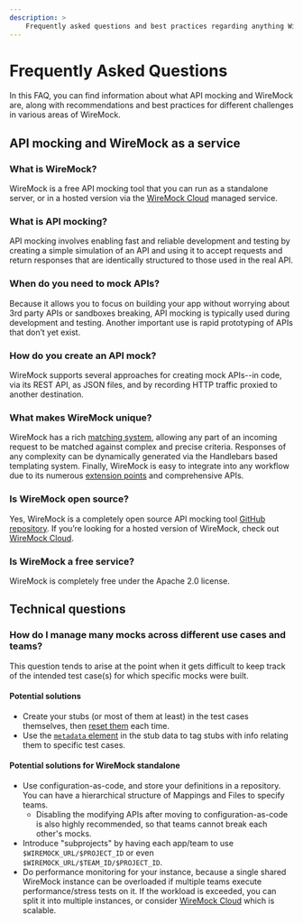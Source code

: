 ```yaml
---
description: >
    Frequently asked questions and best practices regarding anything WireMock.
---
```


# Frequently Asked Questions

In this FAQ, you can find information about what API mocking and WireMock are, along with recommendations and best practices for different challenges in various areas of WireMock.

## API mocking and WireMock as a service

### What is WireMock?

WireMock is a free API mocking tool that you can run as a standalone server, or in a hosted version via the [WireMock Cloud](https://wiremock.io/) managed service.

### What is API mocking?

API mocking involves enabling fast and reliable development and testing by creating a simple simulation of an API and using it to accept requests and return responses that are identically structured to those used in the real API. 

### When do you need to mock APIs?

Because it allows you to focus on building your app without worrying about 3rd party APIs or sandboxes breaking, API mocking is typically used during development and testing. 
Another important use is rapid prototyping of APIs that don’t yet exist.

### How do you create an API mock?

WireMock supports several approaches for creating mock APIs--in code, via its REST API, as JSON files, and by recording HTTP traffic proxied to another destination.

### What makes WireMock unique?

WireMock has a rich [matching system](./request-matching.md), allowing any part of an incoming request to be matched against complex and precise criteria.
Responses of any complexity can be dynamically generated via the Handlebars based templating system.
Finally, WireMock is easy to integrate into any workflow due to its numerous [extension points](./extending-wiremock.md) and comprehensive APIs.

### Is WireMock open source?

Yes, WireMock is a completely open source API mocking tool [GitHub repository](https://github.com/wiremock/wiremock).
If you’re looking for a hosted version of WireMock, check out [WireMock Cloud](https://wiremock.io/).

### Is WireMock a free service?

WireMock is completely free under the Apache 2.0 license.

## Technical questions

### How do I manage many mocks across different use cases and teams?

This question tends to arise at the point when it gets difficult to keep track of the intended test case(s) for which specific mocks were built.

#### Potential solutions
- Create your stubs (or most of them at least) in the test cases themselves, then [reset them](./stubbing.md#reset) each time.
- Use the [`metadata` element](./stub-metadata.md) in the stub data to tag stubs with info relating them to specific test cases.

#### Potential solutions for WireMock standalone
- Use configuration-as-code, and store your definitions in a repository. You can have a hierarchical structure of Mappings and Files to specify teams.
    - Disabling the modifying APIs after moving to configuration-as-code is also highly recommended, so that teams cannot break each other's mocks.
- Introduce "subprojects" by having each app/team to use `$WIREMOCK_URL/$PROJECT_ID` or even `$WIREMOCK_URL/$TEAM_ID/$PROJECT_ID`.
- Do performance monitoring for your instance, because a single shared WireMock instance can be overloaded if multiple teams execute performance/stress tests on it.
If the workload is exceeded, you can split it into multiple instances, or consider [WireMock Cloud](https://www.wiremock.io/) which is scalable.
